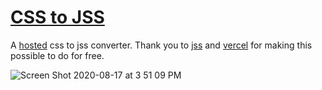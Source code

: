 # [CSS to JSS](https://css-to-jss.vercel.app/)

A [hosted](https://css-to-jss.vercel.app/) css to jss converter.
Thank you to [jss](https://cssinjs.org/cli/?v=v6.0.1) and [vercel](https://vercel.com) for making this possible to do for free.

![Screen Shot 2020-08-17 at 3 51 09 PM](https://user-images.githubusercontent.com/4656974/90438132-8a210e00-e0a1-11ea-91da-bbc6018cd3ee.png)
